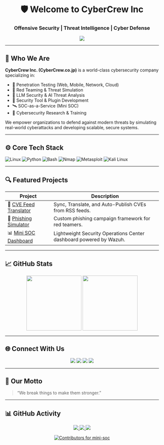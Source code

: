 <!-- README for CyberCrew Inc - Cybersecurity Company -->

<h1 align="center">🛡️ Welcome to CyberCrew Inc</h1>
<h3 align="center">Offensive Security | Threat Intelligence | Cyber Defense</h3>

<p align="center">
  <img src="https://readme-typing-svg.demolab.com?font=Fira+Code&size=22&pause=1000&center=true&vCenter=true&width=500&lines=We+Hunt+Threats.+We+Break+Barriers.;Red+Teaming+|+Pentesting+|+SecOps+Automation;Securing+Tomorrow%2C+Today.">
</p>

---

## 🧠 Who We Are

**CyberCrew Inc. (CyberCrew.co.jp)** is a world-class cybersecurity company specializing in:
- 🔐 Penetration Testing (Web, Mobile, Network, Cloud)
- 🚨 Red Teaming & Threat Simulation
- 🧪 LLM Security & AI Threat Analysis
- 🧰 Security Tool & Plugin Development
- 🛰️ SOC-as-a-Service (Mini SOC)
- 🧠 Cybersecurity Research & Training

We empower organizations to defend against modern threats by simulating real-world cyberattacks and developing scalable, secure systems.

---

## ⚙️ Core Tech Stack

![Linux](https://img.shields.io/badge/Linux-000?style=for-the-badge&logo=linux&logoColor=white)
![Python](https://img.shields.io/badge/Python-14354C?style=for-the-badge&logo=python&logoColor=white)
![Bash](https://img.shields.io/badge/Bash-121011?style=for-the-badge&logo=gnubash)
![Nmap](https://img.shields.io/badge/Nmap-00425A?style=for-the-badge&logo=nmap&logoColor=white)
![Metasploit](https://img.shields.io/badge/Metasploit-232323?style=for-the-badge&logo=metasploit)
![Kali Linux](https://img.shields.io/badge/Kali_Linux-557C94?style=for-the-badge&logo=kalilinux&logoColor=white)

---

## 🔍 Featured Projects

| Project | Description |
|--------|-------------|
| 🔧 [CVE Feed Translator](https://github.com/CyberCrewInc/cve-feed-translator) | Sync, Translate, and Auto-Publish CVEs from RSS feeds. |
| 🎣 [Phishing Simulator](https://github.com/CyberCrewInc/phishing-sim) | Custom phishing campaign framework for red teamers. |
| 📊 [Mini SOC Dashboard](https://github.com/CyberCrewInc/mini-soc) | Lightweight Security Operations Center dashboard powered by Wazuh. |

---

## 📈 GitHub Stats

<p align="center">
  <img src="https://github-readme-stats.vercel.app/api?username=cybercrewjp&show_icons=true&theme=radical" height="180"/>
  <img src="https://github-readme-stats.vercel.app/api/top-langs/?username=cybercrewjp&layout=compact&theme=radical" height="180"/>
</p>

---

## 🌐 Connect With Us

<p align="center">
  <a href="https://CyberCrew.co.jp" target="_blank"><img src="https://img.shields.io/badge/Website-CyberCrew.co.jp-blue?style=for-the-badge&logo=firefox-browser" /></a>
  <a href="https://twitter.com/CyberCrewJP" target="_blank"><img src="https://img.shields.io/badge/X-(Twitter)-000?style=for-the-badge&logo=twitter" /></a>
  <a href="https://linkedin.com/company/cybercrew-inc" target="_blank"><img src="https://img.shields.io/badge/LinkedIn-CyberCrew-blue?style=for-the-badge&logo=linkedin" /></a>
  <a href="https://github.com/CyberCrewInc" target="_blank"><img src="https://img.shields.io/badge/GitHub-CyberCrew-black?style=for-the-badge&logo=github" /></a>
</p>

---

## 💬 Our Motto

> “We break things to make them stronger.”

---
## 📊 GitHub Activity

<p align="center">
  <a href="https://github.com/CyberCrewInc/cve-feed-translator">
    <img src="https://github-readme-stats.vercel.app/api/pin/?username=CyberCrewInc&repo=cve-feed-translator&theme=radical&hide_border=true" />
  </a>
  <a href="https://github.com/CyberCrewInc/phishing-sim">
    <img src="https://github-readme-stats.vercel.app/api/pin/?username=CyberCrewInc&repo=phishing-sim&theme=radical&hide_border=true" />
  </a>
  <a href="https://github.com/CyberCrewInc/mini-soc">
    <img src="https://github-readme-stats.vercel.app/api/pin/?username=CyberCrewInc&repo=mini-soc&theme=radical&hide_border=true" />
  </a>
</p>

<p align="center">
  <a href="https://github.com/CyberCrewInc/mini-soc#contributors">
    <img src="https://contrib.rocks/image?repo=CyberCrewInc/mini-soc" alt="Contributors for mini-soc"/>
  </a>
</p>
